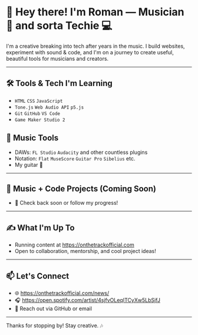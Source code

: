 # 👋 Hey there! I'm Roman — Musician 🎸 and sorta Techie 💻

I'm a creative breaking into tech after years in the music. I build websites, experiment with sound & code, and I'm on a journey to create useful, beautiful tools for musicians and creators.

---

## 🛠️ Tools & Tech I'm Learning
- `HTML` `CSS` `JavaScript`
- `Tone.js` `Web Audio API` `p5.js`
- `Git` `GitHub` `VS Code`
- `Game Maker Studio 2`

## 🎹 Music Tools
- DAWs: `FL Studio` `Audacity` and other countless plugins
- Notation: `Flat` `MuseScore` `Guitar Pro` `Sibelius` etc.
- My guitar 🎸
---

## 🎵 Music + Code Projects (Coming Soon)
- 🔗 Check back soon or follow my progress!

---

## ✍️ What I'm Up To
- Running content at https://onthetrackofficial.com
- Open to collaboration, mentorship, and cool project ideas!

---

## 📫 Let's Connect
- 🌐 https://onthetrackofficial.com/news/
- 🎧 https://open.spotify.com/artist/4sjfvOLeqITCyXw5LbSjfJ
- 💌 Reach out via GitHub or email

---

Thanks for stopping by! Stay creative. 🎶
